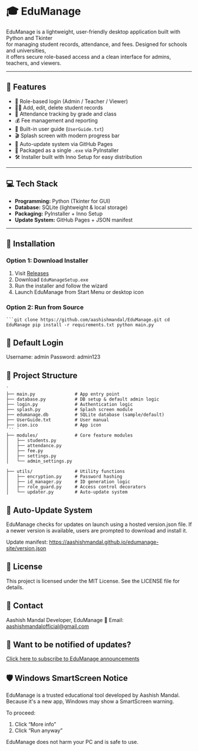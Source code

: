 # 🎓 EduManage

EduManage is a lightweight, user-friendly desktop application built with Python and Tkinter  
for managing student records, attendance, and fees. Designed for schools and universities,  
it offers secure role-based access and a clean interface for admins, teachers, and viewers.

---

## 🚀 Features

- 🔐 Role-based login (Admin / Teacher / Viewer)  
- 👨‍🎓 Add, edit, delete student records  
- 📅 Attendance tracking by grade and class  
- 💰 Fee management and reporting  
- 📁 Built-in user guide (`UserGuide.txt`)  
- 🎬 Splash screen with modern progress bar  
- 🔄 Auto-update system via GitHub Pages  
- 🧩 Packaged as a single `.exe` via PyInstaller  
- 🛠️ Installer built with Inno Setup for easy distribution

---

## 💻 Tech Stack

- **Programming:** Python (Tkinter for GUI)  
- **Database:** SQLite (lightweight & local storage)  
- **Packaging:** PyInstaller + Inno Setup  
- **Update System:** GitHub Pages + JSON manifest

---

## 🚀 Installation

### Option 1: Download Installer

1. Visit [Releases](https://github.com/aashishmandal/EduManage/releases)  
2. Download `EduManageSetup.exe`  
3. Run the installer and follow the wizard  
4. Launch EduManage from Start Menu or desktop icon

### Option 2: Run from Source

` ```git clone https://github.com/aashishmandal/EduManage.git
cd EduManage
pip install -r requirements.txt
python main.py
`

## 🔑 Default Login

Username: admin
Password: admin123

## 📂 Project Structure

```EduManage/
`
├── main.py               # App entry point
├── database.py           # DB setup & default admin logic
├── login.py              # Authentication logic
├── splash.py             # Splash screen module
├── edumanage.db          # SQLite database (sample/default)
├── UserGuide.txt         # User manual
├── icon.ico              # App icon
``` `
├── modules/              # Core feature modules
│   ├── students.py
│   ├── attendance.py
│   ├── fee.py
│   ├── settings.py
│   └── admin_settings.py

├── utils/                # Utility functions
│   ├── encryption.py     # Password hashing
│   ├── id_manager.py     # ID generation logic
│   ├── role_guard.py     # Access control decorators
│   └── updater.py        # Auto-update system

```
## 🔄 Auto-Update System
EduManage checks for updates on launch using a hosted version.json file. 
If a newer version is available, users are prompted to download and install it.

Update manifest: https://aashishmandal.github.io/edumanage-site/version.json

## 📄 License
This project is licensed under the MIT License. See the LICENSE file for details.

## 👤 Contact
Aashish Mandal Developer, EduManage 
📧 Email: aashishmandalofficial@gmail.com

## 📢 Want to be notified of updates?  
[Click here to subscribe to EduManage announcements](https://groups.google.com/g/edumanage-updates)

## 🛡️ Windows SmartScreen Notice

EduManage is a trusted educational tool developed by Aashish Mandal.  
Because it's a new app, Windows may show a SmartScreen warning.

To proceed:
1. Click “More info”
2. Click “Run anyway”

EduManage does not harm your PC and is safe to use.


